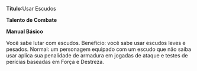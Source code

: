 **Titulo**:Usar Escudos

**Talento de Combate**

**Manual Básico**

 Você sabe lutar com escudos. Benefício: você sabe usar escudos leves e pesados. Normal: um personagem equipado com um escudo que não saiba usar aplica sua penalidade de armadura em jogadas de ataque e testes de perícias baseadas em Força e Destreza.